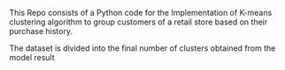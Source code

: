 This Repo consists of a Python code for the Implementation of K-means clustering algorithm to group customers of a retail store based on their purchase history.

The dataset is divided into the final number of clusters obtained from the model result

